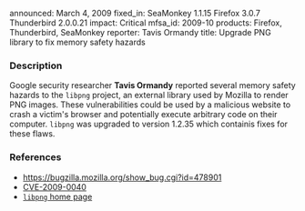 announced: March 4, 2009
fixed_in: SeaMonkey 1.1.15
          Firefox 3.0.7
          Thunderbird 2.0.0.21
impact: Critical
mfsa_id: 2009-10
products: Firefox, Thunderbird, SeaMonkey
reporter: Tavis Ormandy
title: Upgrade PNG library to fix memory safety hazards

<h3>Description</h3>

<p>Google security researcher <strong>Tavis Ormandy</strong> reported
several memory safety hazards to the <code>libpng</code> project, an
external library used by Mozilla to render PNG images. These vulnerabilities
could be used by a malicious website to crash a victim's browser and
potentially execute arbitrary code on their computer. <code>libpng</code>
was upgraded to version 1.2.35 which containis fixes for these flaws.</p>


<h3>References</h3>

<ul>
  <li><a href="https://bugzilla.mozilla.org/show_bug.cgi?id=478901">https://bugzilla.mozilla.org/show_bug.cgi?id=478901</a></li>
  <li><a class="ex-ref" href="http://cve.mitre.org/cgi-bin/cvename.cgi?name=CVE-2009-0040">CVE-2009-0040</a></li>
  <li><a class="ex-ref" href="http://www.libpng.org/pub/png/libpng.html">
  <code>libpng</code> home page</a></li>
</ul>




